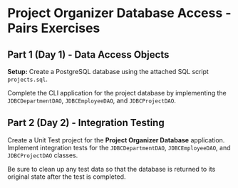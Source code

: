 # Project Organizer Database Access - Pairs Exercises


## Part 1 (Day 1) - Data Access Objects

**Setup:** Create a PostgreSQL database using the attached SQL script `projects.sql`. 

Complete the CLI application for the project database by implementing the `JDBCDepartmentDAO`, `JDBCEmployeeDAO`, and `JDBCProjectDAO`.

## Part 2 (Day 2) - Integration Testing

Create a Unit Test project for the **Project Organizer Database** application. Implement integration tests for the `JDBCDepartmentDAO`, `JDBCEmployeeDAO`, and `JDBCProjectDAO` classes.

Be sure to clean up any test data so that the database is returned to its original state after the test is completed.
